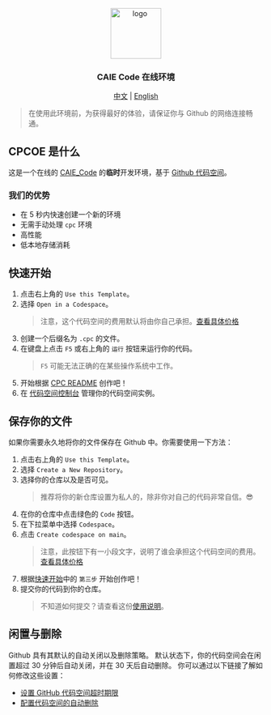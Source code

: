 <p align="center">
<a href="https://github.com/createchstudio/caie-code-environment/">
<img src="https://raw.githubusercontent.com/iewnfod/CAIE_Code/stable/assets/cpc.svg" width="100" height="100" alt="logo">
</a>
<h3 align="center">CAIE Code 在线环境</h3>
</p>
<p align="center">
<a href="./README_zh.md">中文</a> | <a href="./README.md">English</a>
</p>

> 在使用此环境前，为获得最好的体验，请保证你与 Github 的网络连接畅通。

## CPCOE 是什么
这是一个在线的 [CAIE_Code](https://github.com/iewnfod/CAIE_Code) 的**临时**开发环境，基于 [Github 代码空间](https://docs.github.com/zh/codespaces/overview)。

### 我们的优势
* 在 5 秒内快速创建一个新的环境
* 无需手动处理 `cpc` 环境
* 高性能
* 低本地存储消耗

## 快速开始
1. 点击右上角的 `Use this Template`。
2. 选择 `Open in a Codespace`。
	> 注意，这个代码空间的费用默认将由你自己承担。[查看具体价格](https://docs.github.com/zh/get-started/learning-about-github/githubs-plans)
3. 创建一个后缀名为 `.cpc` 的文件。
4. 在键盘上点击 `F5` 或右上角的 `运行` 按钮来运行你的代码。
	> `F5` 可能无法正确的在某些操作系统中工作。
5. 开始根据 [CPC README](https://github.com/iewnfod/CAIE_Code/blob/stable/README_zh.md) 创作吧！
6. 在 [代码空间控制台](https://github.com/codespaces) 管理你的代码空间实例。

## 保存你的文件
如果你需要永久地将你的文件保存在 Github 中。你需要使用一下方法：
1. 点击右上角的 `Use this Template`。
2. 选择 `Create a New Repository`。
3. 选择你的仓库以及是否可见。
	> 推荐将你的新仓库设置为私人的，除非你对自己的代码非常自信。😎
4. 在你的仓库中点击绿色的 `Code` 按钮。
5. 在下拉菜单中选择 `Codespace`。
6. 点击 `Create codespace on main`。
	> 注意，此按钮下有一小段文字，说明了谁会承担这个代码空间的费用。[查看具体价格](https://docs.github.com/zh/get-started/learning-about-github/githubs-plans)
7. 根据[快速开始](https://github.com/CreatechStudio/CAIE-Code-Cloud/blob/main/README_zh.md#%E5%BF%AB%E9%80%9F%E5%BC%80%E5%A7%8B)中的 `第三步` 开始创作吧！
8. 提交你的代码到你的仓库。
	> 不知道如何提交？请查看这份[使用说明](https://code.visualstudio.com/docs/sourcecontrol/overview)。

## 闲置与删除
Github 具有其默认的自动关闭以及删除策略。
默认状态下，你的代码空间会在闲置超过 30 分钟后自动关闭，并在 30 天后自动删除。
你可以通过以下链接了解如何修改这些设置：
* [设置 GitHub 代码空间超时期限](https://docs.github.com/zh/codespaces/setting-your-user-preferences/setting-your-timeout-period-for-github-codespaces)
* [配置代码空间的自动删除](https://docs.github.com/zh/codespaces/setting-your-user-preferences/configuring-automatic-deletion-of-your-codespaces)
